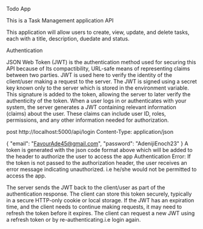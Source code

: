 Todo App

This is a Task Management application API

This application will allow users to create, view, update, and delete tasks, each with a title, description, duedate and status.

Authentication

JSON Web Token (JWT) is the authentication method used for securing this API because of  Its compactibility, URL-safe means of representing claims between two parties.  JWT is used here to verify the identity of the client/user making a request to the server.
The JWT is signed using a secret key known only to the server which is stored in the environment variable. This signature is added to the token, allowing the server to later verify the authenticity of the token.
When a user logs in or authenticates with your system, the server generates a JWT containing relevant information (claims) about the user. These claims can include user ID, roles, permissions, and any other information needed for authorization.

post http://localhost:5000/api/login
Content-Type: application/json

{
    "email": "FavourAde45@gmail.com",
    "password": "AdenijiEnoch23"
}
A token is generated with the json code format above which will be added to the header to authorize the user to access the app
Authentication Error:
If the token is not passed to the authorization header, the user receives an error message indicating unauthorized. i.e he/she would not be permitted to access the app.

The server sends the JWT back to the client/user as part of the authentication response. The client can store this token securely, typically in a secure HTTP-only cookie or local storage.
If the JWT has an expiration time, and the client needs to continue making requests, it may need to refresh the token before it expires.
The client can request a new JWT using a refresh token or by re-authenticating.i.e login again.
